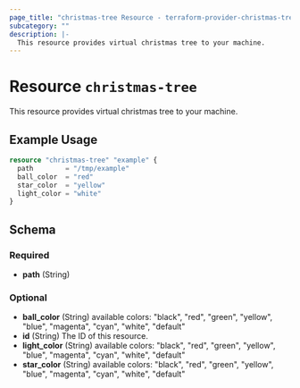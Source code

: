 ```yaml
---
page_title: "christmas-tree Resource - terraform-provider-christmas-tree"
subcategory: ""
description: |-
  This resource provides virtual christmas tree to your machine.
---
```


# Resource `christmas-tree`

This resource provides virtual christmas tree to your machine.

## Example Usage

```terraform
resource "christmas-tree" "example" {
  path        = "/tmp/example"
  ball_color  = "red"
  star_color  = "yellow"
  light_color = "white"
}
```

## Schema

### Required

- **path** (String)

### Optional

- **ball_color** (String) available colors: "black", "red", "green", "yellow", "blue", "magenta", "cyan", "white", "default"
- **id** (String) The ID of this resource.
- **light_color** (String) available colors: "black", "red", "green", "yellow", "blue", "magenta", "cyan", "white", "default"
- **star_color** (String) available colors: "black", "red", "green", "yellow", "blue", "magenta", "cyan", "white", "default"


